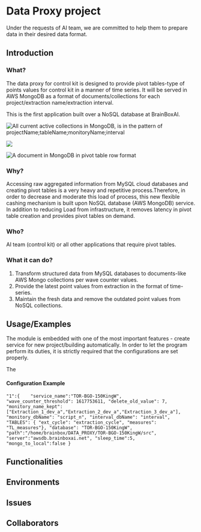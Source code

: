 # Data Proxy project

Under the requests of AI team, we are committed to help them to prepare data in their desired data format. 

## Introduction

### What?

The data proxy for control kit is designed to provide pivot tables-type of points values for control kit in a manner of time series. It will be served in AWS MongoDB as a format of documents/collections for each project/extraction name/extraction interval. 

This is the first application built over a NoSQL database at BrainBoxAI.

![All current active collections in MongoDB, is in the pattern of projectName;tableName;monitoryName;interval](https://lh4.googleusercontent.com/qW4b_Sg6Hf-Vv7l7njIQIF2TrHWd1L4CcGMiFlCje6KpTjqu5XYeKUxNw4IOvyvFwKyAzBmeOssaa7hfqlSZdOICmgFZj_q6kr7qGSUzafFwuHhYCKoR8lH-1citLMmH34V7EWI6)

![](https://lh3.googleusercontent.com/Hvb9FKsachGzrjlLhG_D-M_iv0rd0IWadlsg4wZNHw9abTXYQO68tPHDzLp0xkao1lD4YYLs0eaeJoHTPL2-GT0opGoaL4MS_QKm9Sqkfo0I4AH3WIW9ccJuA_nd3bTCpajiJZhB)

![A document in MongoDB in pivot table row format](https://lh6.googleusercontent.com/HctWe9tppNBd2zVycX4azpzzqYBbv4sjfdl3FUedlXF5neaX5aRPB26F0aUpop0MN9D9W1B19CPB2-pv9O8PGOa1ChyvbLL49daryMH_9VFLo454uouYtUSpOMfBn-LWygMH6Eq3)

### Why?

Accessing raw aggregated information from MySQL cloud databases and creating pivot tables is a very heavy and repetitive process.Therefore, in order to decrease and moderate this load of process, this new flexible cashing mechanism is built upon NoSQL database \(AWS MongoDB\) service. In addition to reducing Load from infrastructure, it removes latency in pivot table creation and provides pivot tables on demand.

### Who?

AI team \(control kit\) or all other applications that require pivot tables.

### What it can do?

1. Transform structured data from MySQL databases to documents-like AWS Mongo collections per wave counter values.
2. Provide the latest point values from extraction in the format of time-series. 
3. Maintain the fresh data and remove the outdated point values from NoSQL collections.

## Usage/Examples

The module is embedded with one of the most important features - create service for new project/building automatically. In order to let the program perform its duties, it is strictly required that the configurations are set properly. 

The 

#### Configuration Example

`"1":{   
    "service_name":"TOR-BGO-150KingW",   
    "wave_counter_threshold": 1617753611, "delete_old_value": 7, "monitory_name_kept": ["Extraction_1_dev_a","Extraction_2_dev_a","Extraction_3_dev_a"], "monitory_dbName": "script_n", "interval_dbName": "interval", "TABLES": { "ext_cycle": "extraction_cycle", "measures": "TL_measures"}, "database": "TOR-BGO-150KingW", "path":"/home/brainbox/DATA_PROXY/TOR-BGO-150KingW/src", "server":"awsdb.brainboxai.net", "sleep_time":5, "mongo_to_local":false }`

## Functionalities

## Environments

## Issues

## Collaborators

